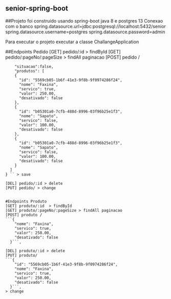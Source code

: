 ## senior-spring-boot
##Projeto foi construido usando spring-boot java 8 e postgres 13
Conexao com o banco
spring.datasource.url=jdbc:postgresql://localhost:5432/senior
spring.datasource.username=postgres
spring.datasource.password=admin

Para executar o projeto executar a classe ChallangeApplication


##Endpoints Pedido
[GET] pedido/:id  > findById
[GET] pedido/:pageNo/:pageSize > findAll paginacao
[POST] pedido /

``` {
	"situacao":false,
	"produtos": [
    {
      "id": "5569cb05-1b6f-41e3-9f8b-9f0974286f24",
      "nome": "Faxina",
      "servico": true,
      "valor": 250.00,
      "desativado": false  
    },
    {
      "id": "b05301a0-7cfb-488d-8996-03f96b25e1f3",
      "nome": "Sapato",
      "servico": false,
      "valor": 100.00,
      "desativado": false
    },
    {
      "id": "b05301a0-7cfb-488d-8996-03f96b25e1f3",
      "nome": "Sapato",
      "servico": false,
      "valor": 100.00,
      "desativado": false
    }
  ]
} `` > save

[DEL] pedido/:id > delete
[PUT] pedido/ > change


#Endpoints Produto
[GET] produto/:id  > findById
[GET] produto/:pageNo/:pageSize > findAll paginacao
[POST] produto /
```{    
    "nome": "Faxina",
    "servico": true,
    "valor": 250.00,
    "desativado": false  
  }```,
  
[DEL] produto/:id > delete
[PUT] produto/
```{
    "id": "5569cb05-1b6f-41e3-9f8b-9f0974286f24",
    "nome": "Faxina",
    "servico": true,
    "valor": 250.00,
    "desativado": false  
  }```,
> change

